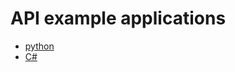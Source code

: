 # API example applications
- [python](https://github.com/Madaster/examples/tree/master/python3)
- [C#](https://github.com/Madaster/examples/tree/master/csharp)
